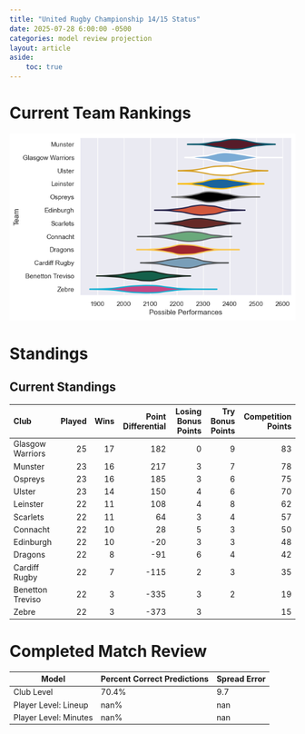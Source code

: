 ```yaml
---  
title: "United Rugby Championship 14/15 Status"  
date: 2025-07-28 6:00:00 -0500  
categories: model review projection  
layout: article  
aside:  
    toc: true  
---
```

# Current Team Rankings


![Club Rankings](plots/rankings_United_Rugby_Championship_1415.png)
# Standings

## Current Standings


| Club             |   Played |   Wins |   Point Differential |   Losing Bonus Points |   Try Bonus Points |   Competition Points |
|:-----------------|---------:|-------:|---------------------:|----------------------:|-------------------:|---------------------:|
| Glasgow Warriors |       25 |     17 |                  182 |                     0 |                  9 |                   83 |
| Munster          |       23 |     16 |                  217 |                     3 |                  7 |                   78 |
| Ospreys          |       23 |     16 |                  185 |                     3 |                  6 |                   75 |
| Ulster           |       23 |     14 |                  150 |                     4 |                  6 |                   70 |
| Leinster         |       22 |     11 |                  108 |                     4 |                  8 |                   62 |
| Scarlets         |       22 |     11 |                   64 |                     3 |                  4 |                   57 |
| Connacht         |       22 |     10 |                   28 |                     5 |                  3 |                   50 |
| Edinburgh        |       22 |     10 |                  -20 |                     3 |                  3 |                   48 |
| Dragons          |       22 |      8 |                  -91 |                     6 |                  4 |                   42 |
| Cardiff Rugby    |       22 |      7 |                 -115 |                     2 |                  3 |                   35 |
| Benetton Treviso |       22 |      3 |                 -335 |                     3 |                  2 |                   19 |
| Zebre            |       22 |      3 |                 -373 |                     3 |                    |                   15 |



# Completed Match Review


| Model | Percent Correct Predictions | Spread Error |
| ------ | ------ | ------ |
| Club Level | 70.4% | 9.7 |
| Player Level: Lineup | nan% | nan |
| Player Level: Minutes | nan% | nan |

